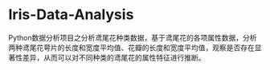 # Iris-Data-Analysis
Python数据分析项目之分析鸢尾花种类数据，基于鸢尾花的各项属性数据，分析两种鸢尾花萼片的长度和宽度平均值、花瓣的长度和宽度平均值，观察是否存在显著性差异，从而可以对不同种类的鸢尾花的属性特征进行推断。
